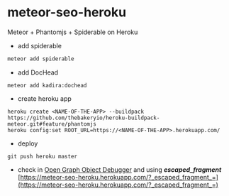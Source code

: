 # meteor-seo-heroku
Meteor + Phantomjs + Spiderable on Heroku

- add spiderable
```javascript
meteor add spiderable
```

- add DocHead
```
meteor add kadira:dochead
```

- create heroku app
```
heroku create <NAME-OF-THE-APP> --buildpack https://github.com/thebakeryio/heroku-buildpack-meteor.git#feature/phantomjs
heroku config:set ROOT_URL=https://<NAME-OF-THE-APP>.herokuapp.com/
```

- deploy
```
git push heroku master
```

- check in [Open Graph Object Debugger](https://developers.facebook.com/tools/debug/og/object/) and using **_escaped_fragment_** [https://meteor-seo-heroku.herokuapp.com/?_escaped_fragment_=](https://meteor-seo-heroku.herokuapp.com/?_escaped_fragment_=)
